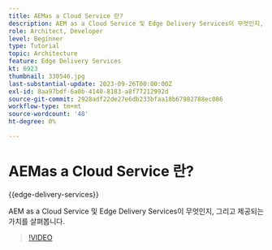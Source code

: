 ```yaml
---
title: AEMas a Cloud Service 란?
description: AEM as a Cloud Service 및 Edge Delivery Services이 무엇인지, 그리고 제공되는 가치를 살펴봅니다.
role: Architect, Developer
level: Beginner
type: Tutorial
topic: Architecture
feature: Edge Delivery Services
kt: 6923
thumbnail: 330546.jpg
last-substantial-update: 2023-09-26T00:00:00Z
exl-id: 8aa97bdf-6a0b-4140-8183-a8f77212992d
source-git-commit: 2928adf22de27e6db233bfaa18b67982788ec086
workflow-type: tm+mt
source-wordcount: '48'
ht-degree: 0%

---
```


# AEMas a Cloud Service 란?

{{edge-delivery-services}}

AEM as a Cloud Service 및 Edge Delivery Services이 무엇인지, 그리고 제공되는 가치를 살펴봅니다.

>[!VIDEO](https://video.tv.adobe.com/v/330546?quality=12&learn=on)
